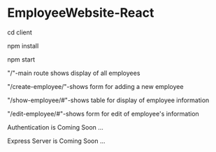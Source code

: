 # EmployeeWebsite-React

cd client

npm install

npm start

"/"-main route shows display of all employees 

"/create-employee/"-shows form for adding a new employee 

"/show-employee/#"-shows table for display of employee information

"/edit-employee/#"-shows form for edit of employee's information

Authentication is Coming Soon ...

Express Server is Coming Soon ... 
